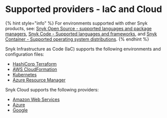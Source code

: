 # Supported providers - IaC and Cloud

{% hint style="info" %}
For environments supported with other Snyk products, see: [Snyk Open Source - supported languages and package managers](../scan-application-code/snyk-open-source/snyk-open-source-supported-languages-and-package-managers/), [Snyk Code - Supported languages and frameworks](../scan-application-code/snyk-code/snyk-code-language-and-framework-support.md), and [Snyk Container - Supported operating system distributions](../scan-containers/supported-operating-system-distributions.md).
{% endhint %}

Snyk Infrastructure as Code (IaC) supports the following environments and configuration files:

* [HashiCorp Terraform](snyk-infrastructure-as-code/scan-terraform-files/)
* [AWS CloudFormation](snyk-infrastructure-as-code/scan-cloudformation-files/)
* [Kubernetes](snyk-infrastructure-as-code/scan-kubernetes-configuration-files/)
* [Azure Resource Manager](snyk-infrastructure-as-code/scan-arm-configuration-files.md)

Snyk Cloud supports the following providers:

* [Amazon Web Services](snyk-cloud/getting-started-with-snyk-cloud-aws/)
* [Azure](snyk-cloud/getting-started-with-snyk-cloud-azure/)
* [Google](snyk-cloud/getting-started-with-snyk-cloud-google/)
